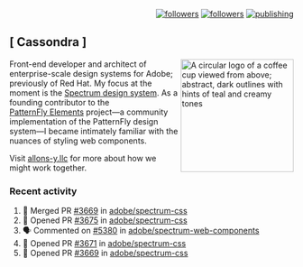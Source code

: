 <p align="right"><a rel="me" href="https://front-end.social/@castastrophe">
    <img alt="followers" title="Follow me on Mastodon" src="https://img.shields.io/mastodon/follow/109297102751309835?domain=https%3A%2F%2Ffront-end.social&label=Follow&logo=mastodon&logoColor=white&style=for-the-badge&labelColor=008080&color=006969"/></a>
  <a href="https://codepen.io/castastrophe/">
    <img alt="followers" title="Follow me on CodePen" src="https://img.shields.io/badge/23-1?color=640464&labelColor=7c007c&style=for-the-badge&logo=codepen&label=Follow"/></a>
<a href="https://castastrophe.medium.com/">
    <img alt="publishing" title="View articles on Medium" src="https://img.shields.io/badge/107-1?color=666&labelColor=444&label=subscribe&logo=medium&logoColor=white&style=for-the-badge"/></a>
</p>

## [&nbsp;Cassondra&nbsp;]

<img align="right" src="https://github-production-user-asset-6210df.s3.amazonaws.com/1840295/253016758-ba468774-1cd3-42c2-8f43-947b5eeb5edf.png" height="200" alt="A circular logo of a coffee cup viewed from above; abstract, dark outlines with hints of teal and creamy tones">

Front-end developer and architect of enterprise-scale design systems for Adobe; previously of Red Hat. My focus at the moment is the [Spectrum design system](https://github.com/adobe/spectrum-css). As a founding contributor to the [PatternFly&nbsp;Elements](https://github.com/patternfly/patternfly-elements) project&mdash;a community implementation of the PatternFly design system&mdash;I became intimately familiar with the nuances of styling web components.

Visit [allons-y.llc](http://allons-y.llc/) for more about how we might work together.

### Recent activity

<!--START_SECTION:activity-->
1. 🎉 Merged PR [#3669](https://github.com/adobe/spectrum-css/pull/3669) in [adobe/spectrum-css](https://github.com/adobe/spectrum-css)
2. 💪 Opened PR [#3675](https://github.com/adobe/spectrum-css/pull/3675) in [adobe/spectrum-css](https://github.com/adobe/spectrum-css)
3. 🗣 Commented on [#5380](https://github.com/adobe/spectrum-web-components/pull/5380#issuecomment-2810338982) in [adobe/spectrum-web-components](https://github.com/adobe/spectrum-web-components)
4. 💪 Opened PR [#3671](https://github.com/adobe/spectrum-css/pull/3671) in [adobe/spectrum-css](https://github.com/adobe/spectrum-css)
5. 💪 Opened PR [#3669](https://github.com/adobe/spectrum-css/pull/3669) in [adobe/spectrum-css](https://github.com/adobe/spectrum-css)
<!--END_SECTION:activity-->
